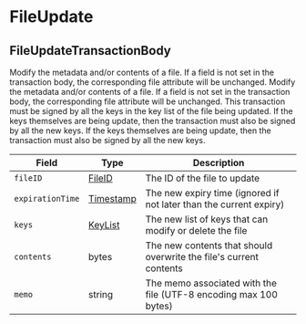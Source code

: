 # FileUpdate

## FileUpdateTransactionBody

Modify the metadata and/or contents of a file. If a field is not set in the transaction body, the corresponding file attribute will be unchanged. Modify the metadata and/or contents of a file. If a field is not set in the transaction body, the corresponding file attribute will be unchanged. This transaction must be signed by all the keys in the key list of the file being updated. If the keys themselves are being update, then the transaction must also be signed by all the new keys. If the keys themselves are being update, then the transaction must also be signed by all the new keys.

| Field            | Type                                       | Description                                                        |
| ---------------- | ------------------------------------------ | ------------------------------------------------------------------ |
| `fileID`         | [FileID](../basic-types/fileid.md)         | The ID of the file to update                                       |
| `expirationTime` | [Timestamp](../miscellaneous/timestamp.md) | The new expiry time (ignored if not later than the current expiry) |
| `keys`           | [KeyList](../basic-types/keylist.md)       | The new list of keys that can modify or delete the file            |
| `contents`       | bytes                                      | The new contents that should overwrite the file's current contents |
| `memo`           | string                                     | The memo associated with the file (UTF-8 encoding max 100 bytes)   |

